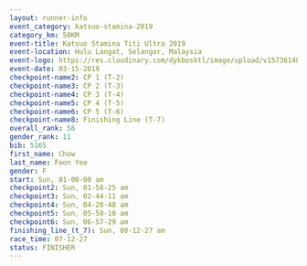 ```yaml
---
layout: runner-info 
event_category: katsuo-stamina-2019 
category_km: 50KM 
event-title: Katsuo Stamina Titi Ultra 2019 
event-location: Hulu Langat, Selangor, Malaysia 
event-logo: https://res.cloudinary.com/dykbosktl/image/upload/v1573614825/Logo/Logo_p7ft6n.png
event-date: 03-15-2019 
checkpoint-name2: CP 1 (T-2) 
checkpoint-name3: CP 2 (T-3) 
checkpoint-name4: CP 3 (T-4) 
checkpoint-name5: CP 4 (T-5) 
checkpoint-name6: CP 5 (T-6) 
checkpoint-name8: Finishing Line (T-7) 
overall_rank: 56
gender_rank: 11
bib: 5165
first_name: Chow
last_name: Foon Yee
gender: F
start: Sun, 01-00-00 am
checkpoint2: Sun, 01-58-25 am
checkpoint3: Sun, 02-44-11 am
checkpoint4: Sun, 04-20-48 am
checkpoint5: Sun, 05-58-10 am
checkpoint6: Sun, 06-57-29 am
finishing_line_(t_7): Sun, 08-12-27 am
race_time: 07-12-27
status: FINISHER
---
```

